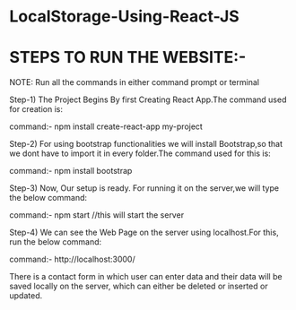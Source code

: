 # LocalStorage-Using-React-JS

# STEPS TO RUN THE WEBSITE:-

NOTE: Run all the commands in either command prompt or terminal

Step-1) The Project Begins By first Creating React App.The command used for creation is:

command:- npm install create-react-app my-project

Step-2) For using bootstrap functionalities we will install Bootstrap,so that we dont have to import it in every folder.The command used for this is:

command:- npm install bootstrap

Step-3) Now, Our setup is ready. For running it on the server,we will type the below command:

command:- npm start     //this will start the server

Step-4) We can see the Web Page on the server using localhost.For this, run the below command:

command:- http://localhost:3000/

There is a contact form in which user can enter data and their data will be saved locally on the server, which can either be deleted or inserted or updated.

